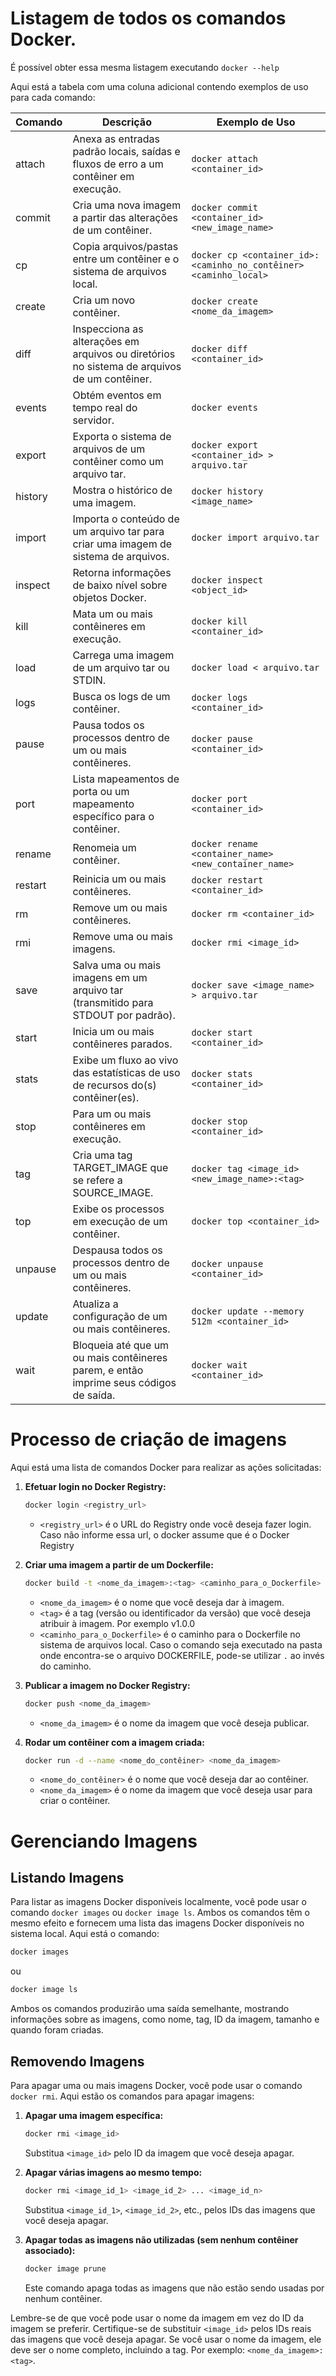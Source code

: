 # Listagem de todos os comandos Docker.

É possível obter essa mesma listagem executando `docker --help`

Aqui está a tabela com uma coluna adicional contendo exemplos de uso para cada comando:

| Comando  | Descrição                                                                                           | Exemplo de Uso                                                                                       |
|----------|-----------------------------------------------------------------------------------------------------|------------------------------------------------------------------------------------------------------|
| attach   | Anexa as entradas padrão locais, saídas e fluxos de erro a um contêiner em execução.              | `docker attach <container_id>`                                                                      |
| commit   | Cria uma nova imagem a partir das alterações de um contêiner.                                       | `docker commit <container_id> <new_image_name>`                                                      |
| cp       | Copia arquivos/pastas entre um contêiner e o sistema de arquivos local.                            | `docker cp <container_id>:<caminho_no_contêiner> <caminho_local>`                                    |
| create   | Cria um novo contêiner.                                                                            | `docker create <nome_da_imagem>`                                                                     |
| diff     | Inspecciona as alterações em arquivos ou diretórios no sistema de arquivos de um contêiner.        | `docker diff <container_id>`                                                                         |
| events   | Obtém eventos em tempo real do servidor.                                                            | `docker events`                                                                                      |
| export   | Exporta o sistema de arquivos de um contêiner como um arquivo tar.                                  | `docker export <container_id> > arquivo.tar`                                                         |
| history  | Mostra o histórico de uma imagem.                                                                  | `docker history <image_name>`                                                                        |
| import   | Importa o conteúdo de um arquivo tar para criar uma imagem de sistema de arquivos.                 | `docker import arquivo.tar`                                                                          |
| inspect  | Retorna informações de baixo nível sobre objetos Docker.                                             | `docker inspect <object_id>`                                                                         |
| kill     | Mata um ou mais contêineres em execução.                                                           | `docker kill <container_id>`                                                                         |
| load     | Carrega uma imagem de um arquivo tar ou STDIN.                                                      | `docker load < arquivo.tar`                                                                           |
| logs     | Busca os logs de um contêiner.                                                                      | `docker logs <container_id>`                                                                         |
| pause    | Pausa todos os processos dentro de um ou mais contêineres.                                          | `docker pause <container_id>`                                                                        |
| port     | Lista mapeamentos de porta ou um mapeamento específico para o contêiner.                             | `docker port <container_id>`                                                                         |
| rename   | Renomeia um contêiner.                                                                              | `docker rename <container_name> <new_container_name>`                                                |
| restart  | Reinicia um ou mais contêineres.                                                                   | `docker restart <container_id>`                                                                      |
| rm       | Remove um ou mais contêineres.                                                                     | `docker rm <container_id>`                                                                           |
| rmi      | Remove uma ou mais imagens.                                                                        | `docker rmi <image_id>`                                                                              |
| save     | Salva uma ou mais imagens em um arquivo tar (transmitido para STDOUT por padrão).                   | `docker save <image_name> > arquivo.tar`                                                             |
| start    | Inicia um ou mais contêineres parados.                                                             | `docker start <container_id>`                                                                        |
| stats    | Exibe um fluxo ao vivo das estatísticas de uso de recursos do(s) contêiner(es).                     | `docker stats <container_id>`                                                                        |
| stop     | Para um ou mais contêineres em execução.                                                           | `docker stop <container_id>`                                                                         |
| tag      | Cria uma tag TARGET_IMAGE que se refere a SOURCE_IMAGE.                                              | `docker tag <image_id> <new_image_name>:<tag>`                                                        |
| top      | Exibe os processos em execução de um contêiner.                                                     | `docker top <container_id>`                                                                          |
| unpause  | Despausa todos os processos dentro de um ou mais contêineres.                                        | `docker unpause <container_id>`                                                                      |
| update   | Atualiza a configuração de um ou mais contêineres.                                                  | `docker update --memory 512m <container_id>`                                                         |
| wait     | Bloqueia até que um ou mais contêineres parem, e então imprime seus códigos de saída.              | `docker wait <container_id>`                                                                         |

# Processo de criação de imagens

Aqui está uma lista de comandos Docker para realizar as ações solicitadas:

1. **Efetuar login no Docker Registry:**
   ```bash
   docker login <registry_url>
   ```
   - `<registry_url>` é o URL do Registry onde você deseja fazer login. Caso não informe essa url, o docker assume que é o Docker Registry

2. **Criar uma imagem a partir de um Dockerfile:**
   ```bash
   docker build -t <nome_da_imagem>:<tag> <caminho_para_o_Dockerfile>
   ```
   - `<nome_da_imagem>` é o nome que você deseja dar à imagem.
   - `<tag>` é a tag (versão ou identificador da versão) que você deseja atribuir à imagem. Por exemplo v1.0.0
   - `<caminho_para_o_Dockerfile>` é o caminho para o Dockerfile no sistema de arquivos local. Caso o comando seja executado na pasta onde encontra-se o arquivo DOCKERFILE, pode-se utilizar `.` ao invés do caminho.

3. **Publicar a imagem no Docker Registry:**
   ```bash
   docker push <nome_da_imagem>
   ```
   - `<nome_da_imagem>` é o nome da imagem que você deseja publicar.

4. **Rodar um contêiner com a imagem criada:**
   ```bash
   docker run -d --name <nome_do_contêiner> <nome_da_imagem>
   ```
   - `<nome_do_contêiner>` é o nome que você deseja dar ao contêiner.
   - `<nome_da_imagem>` é o nome da imagem que você deseja usar para criar o contêiner.

# Gerenciando Imagens

## Listando Imagens

Para listar as imagens Docker disponíveis localmente, você pode usar o comando `docker images` ou `docker image ls`. Ambos os comandos têm o mesmo efeito e fornecem uma lista das imagens Docker disponíveis no sistema local. Aqui está o comando:

```bash
docker images
```

ou

```bash
docker image ls
```

Ambos os comandos produzirão uma saída semelhante, mostrando informações sobre as imagens, como nome, tag, ID da imagem, tamanho e quando foram criadas.

## Removendo Imagens

Para apagar uma ou mais imagens Docker, você pode usar o comando `docker rmi`. Aqui estão os comandos para apagar imagens:

1. **Apagar uma imagem específica:**
   ```bash
   docker rmi <image_id>
   ```
   Substitua `<image_id>` pelo ID da imagem que você deseja apagar.

2. **Apagar várias imagens ao mesmo tempo:**
   ```bash
   docker rmi <image_id_1> <image_id_2> ... <image_id_n>
   ```
   Substitua `<image_id_1>`, `<image_id_2>`, etc., pelos IDs das imagens que você deseja apagar.

3. **Apagar todas as imagens não utilizadas (sem nenhum contêiner associado):**
   ```bash
   docker image prune
   ```
   Este comando apaga todas as imagens que não estão sendo usadas por nenhum contêiner.

Lembre-se de que você pode usar o nome da imagem em vez do ID da imagem se preferir. Certifique-se de substituir `<image_id>` pelos IDs reais das imagens que você deseja apagar. Se você usar o nome da imagem, ele deve ser o nome completo, incluindo a tag. Por exemplo: `<nome_da_imagem>:<tag>`.
